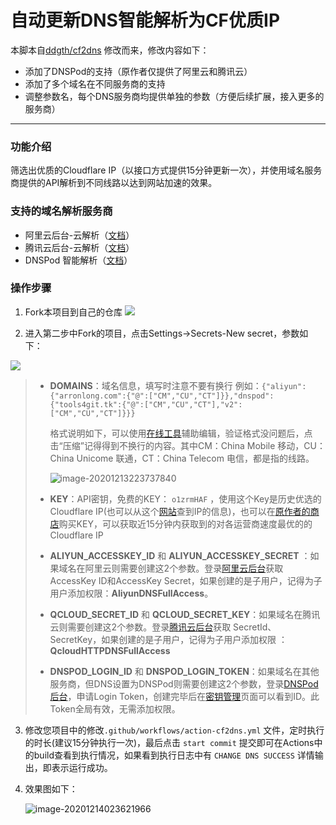 # 自动更新DNS智能解析为CF优质IP

本脚本自[ddgth/cf2dns](https://github.com/ddgth/cf2dns) 修改而来，修改内容如下：

- 添加了DNSPod的支持（原作者仅提供了阿里云和腾讯云）
- 添加了多个域名在不同服务商的支持
- 调整参数名，每个DNS服务商均提供单独的参数（方便后续扩展，接入更多的服务商）

---

### 功能介绍

筛选出优质的Cloudflare IP（以接口方式提供15分钟更新一次），并使用域名服务商提供的API解析到不同线路以达到网站加速的效果。

### 支持的域名解析服务商

- 阿里云后台-云解析（[文档](https://help.aliyun.com/document_detail/29776.html)）
- 腾讯云后台-云解析（[文档](https://cloud.tencent.com/document/product/302/8517)）
- DNSPod 智能解析（[文档](https://docs.dnspod.cn/api/5f562ae4e75cf42d25bf689e/)）

### 操作步骤

1. Fork本项目到自己的仓库
![](http://tu.yaohuo.me/imgs/2020/06/f059fe73afb4ef5f.png)

2. 进入第二步中Fork的项目，点击Settings->Secrets-New secret，参数如下：

![](https://cdn.jsdelivr.net/gh/Arronlong/cdn@master/blogImg/20201212182821.png)

   > - **DOMAINS**：域名信息，填写时注意不要有换行  例如：`{"aliyun":{"arronlong.com":{"@":["CM","CU","CT"]}},"dnspod":{"tools4git.tk":{"@":["CM","CU","CT"],"v2":["CM","CU","CT"]}}}`
   >
   >   格式说明如下，可以使用[在线工具](https://www.bejson.com/)辅助编辑，验证格式没问题后，点击“压缩”记得得到不换行的内容。其中CM：China Mobile 移动，CU：China Unicome 联通，CT：China Telecom 电信，都是指的线路。
   >   
   >   ![image-20201213223737840](https://cdn.jsdelivr.net/gh/Arronlong/cdn@master/blogImg/20201213223737.png)
   >   
   > - **KEY**：API密钥，免费的KEY： `o1zrmHAF` ，使用这个Key是历史优选的Cloudflare IP(也可以从这个[网站](https://stock.hostmonit.com/CloudFlareYes)查到IP的信息)，也可以在[原作者的商店](https://shop.hostmonit.com/)购买KEY，可以获取近15分钟内获取到的对各运营商速度最优的的Cloudflare IP
   >
   > - **ALIYUN_ACCESSKEY_ID** 和 **ALIYUN_ACCESSKEY_SECRET** ：如果域名在阿里云则需要创建这2个参数。登录[阿里云后台](https://help.aliyun.com/document_detail/53045.html?spm=a2c4g.11186623.2.11.2c6a2fbdh13O53)获取AccessKey ID和AccessKey Secret，如果创建的是子用户，记得为子用户添加权限：**AliyunDNSFullAccess**。
   >
   > - **QCLOUD_SECRET_ID** 和 **QCLOUD_SECRET_KEY**：如果域名在腾讯云则需要创建这2个参数。登录[腾讯云后台](https://console.cloud.tencent.com/cam/capi)获取 SecretId、SecretKey，如果创建的是子用户，记得为子用户添加权限 ：**QcloudHTTPDNSFullAccess**
   >
   > - **DNSPOD_LOGIN_ID** 和 **DNSPOD_LOGIN_TOKEN**：如果域名在其他服务商，但DNS设置为DNSPod则需要创建这2个参数，登录[DNSPod后台](https://docs.dnspod.cn/account/5f2d466de8320f1a740d9ff3/)，申请Login Token，创建完毕后在[密钥管理](https://console.dnspod.cn/account/token)页面可以看到ID。此Token全局有效，无需添加权限。

3. 修改您项目中的修改`.github/workflows/action-cf2dns.yml` 文件，定时执行的时长(建议15分钟执行一次)，最后点击 `start commit` 提交即可在Actions中的build查看到执行情况，如果看到执行日志中有 `CHANGE DNS SUCCESS` 详情输出，即表示运行成功。

4. 效果图如下：

   ![image-20201214023621966](https://cdn.jsdelivr.net/gh/Arronlong/cdn@master/blogImg/20201214023622.png)
